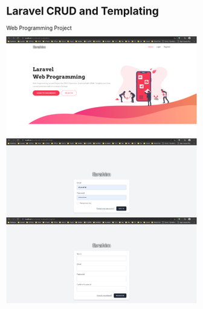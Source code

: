# Laravel CRUD and Templating
Web Programming Project

![Home](https://github.com/shuvoaftab/laravel-crud/blob/main/laravelCrudTemplate1.png?raw=true)
![Login](https://github.com/shuvoaftab/laravel-crud/blob/main/laravelCrudTemplate2.png?raw=true)
![Register](https://github.com/shuvoaftab/laravel-crud/blob/main/laravelCrudTemplate3.png?raw=true)

